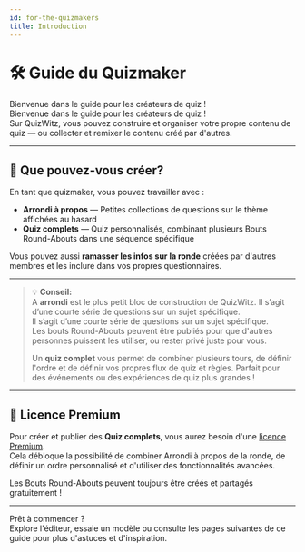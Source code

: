 ```yaml
---
id: for-the-quizmakers
title: Introduction
---
```


# 🛠️ Guide du Quizmaker

Bienvenue dans le guide pour les créateurs de quiz !\
Bienvenue dans le guide pour les créateurs de quiz !\
Sur QuizWitz, vous pouvez construire et organiser votre propre contenu de quiz — ou collecter et remixer le contenu créé par d'autres.

---

## 🧩 Que pouvez-vous créer?

En tant que quizmaker, vous pouvez travailler avec :

- **Arrondi à propos** — Petites collections de questions sur le thème affichées au hasard
- **Quiz complets** — Quiz personnalisés, combinant plusieurs Bouts Round-Abouts dans une séquence spécifique

Vous pouvez aussi **ramasser les infos sur la ronde** créées par d'autres membres et les inclure dans vos propres questionnaires.

---

> 💡 **Conseil:**\
> A **arrondi** est le plus petit bloc de construction de QuizWitz. Il s’agit d’une courte série de questions sur un sujet spécifique.\
> Il s’agit d’une courte série de questions sur un sujet spécifique.\
> Les bouts Round-Abouts peuvent être publiés pour que d'autres personnes puissent les utiliser, ou rester privé juste pour vous.
>
> Un **quiz complet** vous permet de combiner plusieurs tours, de définir l'ordre et de définir vos propres flux de quiz et règles. Parfait pour des événements ou des expériences de quiz plus grandes !

---

## 💎 Licence Premium

Pour créer et publier des **Quiz complets**, vous aurez besoin d'une [licence Premium](https://www.quizwitz.com/pricing).\
Cela débloque la possibilité de combiner Arrondi à propos de la ronde, de définir un ordre personnalisé et d'utiliser des fonctionnalités avancées.

Les Bouts Round-Abouts peuvent toujours être créés et partagés gratuitement !

---

Prêt à commencer ?\
Explore l'éditeur, essaie un modèle ou consulte les pages suivantes de ce guide pour plus d'astuces et d'inspiration.
